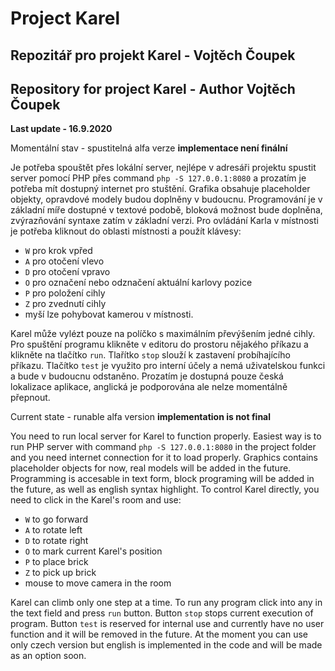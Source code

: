# Project Karel
## Repozitář pro projekt Karel - Vojtěch Čoupek

## Repository for project Karel - Author Vojtěch Čoupek

**Last update - 16.9.2020**

Momentální stav - spustitelná alfa verze **implementace není finální**

Je potřeba spouštět přes lokální server, nejlépe v adresáři projektu spustit server pomocí PHP přes command `php -S 127.0.0.1:8080` a prozatím je potřeba mít dostupný internet pro stuštění.
Grafika obsahuje placeholder objekty, opravdové modely budou doplněny v budoucnu.
Programování je v základní míře dostupné v textové podobě, bloková možnost bude doplněna, zvýrazňování syntaxe zatím v základní verzi.
Pro ovládání Karla v místnosti je potřeba kliknout do oblasti místnosti a použít klávesy: 

- `W` pro krok vpřed 
- `A` pro otočení vlevo 
- `D` pro otočení vpravo
- `O` pro označení nebo odznačení aktuální karlovy pozice
- `P` pro položení cihly
- `Z` pro zvednutí cihly 
- myší lze pohybovat kamerou v místnosti. 

Karel může vylézt pouze na políčko s maximálním převýšením jedné cihly. Pro spuštění programu klikněte v editoru do prostoru nějakého příkazu a klikněte na tlačítko `run`. Tlařítko `stop` slouží k zastavení probíhajícího příkazu. Tlačítko `test` je využito pro interní účely a nemá uživatelskou funkci a bude v budoucnu odstaněno. Prozatím je dostupná pouze česká lokalizace aplikace, anglická je podporována ale nelze momentálně přepnout.

Current state - runable alfa version **implementation is not final**

You need to run local server for Karel to function properly. Easiest way is to run PHP server with command `php -S 127.0.0.1:8080` in the project folder and you need internet connection for it to load properly.
Graphics contains placeholder objects for now, real models will be added in the future.
Programming is accesable in text form, block programing will be added in the future, as well as english syntax highlight.
To control Karel directly, you need to click in the Karel's room and use:

- `W` to go forward
- `A` to rotate left
- `D` to rotate right
- `O` to mark current Karel's position
- `P` to place brick
- `Z` to pick up brick
- mouse to move camera in the room

Karel can climb only one step at a time. To run any program click into any in the text field and press `run` button. Button `stop` stops current execution of program. Button `test` is reserved for internal use and currently have no user function and it will be removed in the future. At the moment you can use only czech version but english is implemented in the code and will be made as an option soon. 


